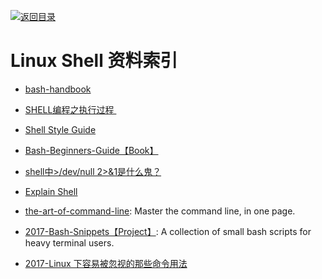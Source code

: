 [![返回目录](https://parg.co/UGo)](https://parg.co/b4z) 



# Linux Shell 资料索引

- [bash-handbook](https://github.com/denysdovhan/bash-handbook)

- [SHELL编程之执行过程 ](http://mp.weixin.qq.com/s?__biz=MzIxNDMyODgyMA==&mid=2247483666&idx=1&sn=b3df5f3f8d8803fb88719463388db4ed&scene=0#wechat_redirect)

- [Shell Style Guide](https://google.github.io/styleguide/shell.xml?utm_source=tuicool&utm_medium=referral)

- [Bash-Beginners-Guide【Book】](http://www.tldp.org/LDP/Bash-Beginners-Guide/html/sect_01_01.html)

- [shell中>/dev/null 2>&1是什么鬼？](http://www.kissyu.org/2016/12/25/shell%E4%B8%AD%3E%20:dev:null%202%20%3E%20&1%E6%98%AF%E4%BB%80%E4%B9%88%E9%AC%BC%EF%BC%9F/?hmsr=toutiao.io&utm_medium=toutiao.io&utm_source=toutiao.io)

- [Explain Shell](http://www.explainshell.com/) 

- [the-art-of-command-line](https://parg.co/bXZ): Master the command line, in one page.



- [2017-Bash-Snippets【Project】](https://github.com/alexanderepstein/Bash-Snippets): A collection of small bash scripts for heavy terminal users.

- [2017-Linux 下容易被忽视的那些命令用法](https://parg.co/b2E)